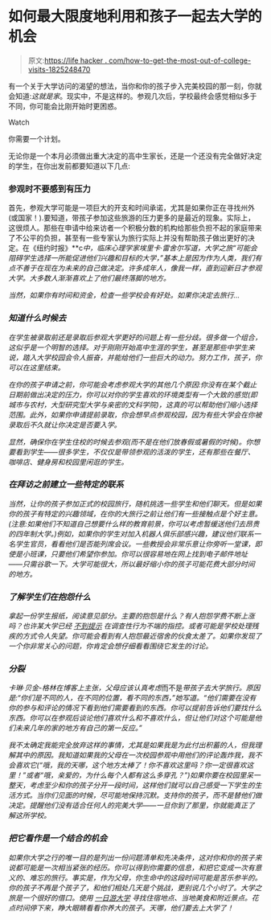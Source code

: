 # 如何最大限度地利用和孩子一起去大学的机会

> 原文:[https://life hacker . com/how-to-get-the-most-out-of-college-visits-1825248470](https://lifehacker.com/how-to-get-the-most-out-of-college-visits-with-your-kid-1825248470)

有一个关于大学访问的渴望的想法，当你和你的孩子步入完美校园的那一刻，你就会知道:*这就是家*。现实中，不是这样的。参观几次后，学校最终会感觉相似多于不同，你可能会比刚开始时更困惑。

Watch

你需要一个计划。

无论你是一个本月必须做出重大决定的高中生家长，还是一个还没有完全做好决定的学生，在你出发前都要知道以下几点:

### 参观时不要感到有压力

首先，参观大学可能是一项巨大的开支和时间承诺，尤其是如果你正在寻找州外(或国家！).要知道，带孩子参加这些旅游的压力更多的是最近的现象。实际上，这很烦人。那些在申请中给来访者一个积极分数的机构给那些负担不起的家庭带来了不公平的负担，甚至有一些专家认为旅行实际上并没有帮助孩子做出更好的决定。在《纽约时报》[](https://www.nytimes.com/2017/04/26/well/family/skipping-the-college-tour.html)**c*中，临床心理学家埃里卡·雷舍尔写道，大学之旅“可能会阻碍学生选择一所能促进他们兴趣和目标的大学，”基本上是因为作为人类，我们有点不善于在现在为未来的自己做决定。许多成年人，像我一样，直到迎新日才参观大学。大多数人渐渐喜欢上了他们最终落脚的地方。*

*当然，如果你有时间和资金，检查一些学校会有好处。如果你决定去旅行...*

### *知道什么时候去*

*在学生被录取前还是录取后参观大学更好的问题上有一些分歧。很多做一个组合，这似乎是一个明智的选择。对于刚刚开始高中生涯的学生，甚至是那些中学生来说，踏入大学校园会令人振奋，并能给他们一些巨大的动力。努力工作，孩子，你可以在这里结束。*

*在你的孩子申请之前，你可能会考虑参观大学的其他几个原因:你没有在某个截止日期前做出决定的压力，你可以对你的学生喜欢的环境类型有一个大致的感觉(即城市与农村，大型研究型大学与亲密的文科学院)，这真的可以帮助他们缩小选择范围。此外，如果你申请提前录取，你会想早点参观校园，因为有些大学会在你被录取后不久就让你决定是否要入学。*

*显然，确保你在学生住校的时候去参观(而不是在他们放春假或暑假的时候)。你想要看到学生——很多学生，不仅仅是带领参观的活泼的学生，还有那些在餐厅、咖啡店、健身房和校园里闲逛的学生。*

### ***在拜访**之前建立一些特定的联系*

*当然，让你的孩子参加正式的校园旅行，随机挑选一些学生和他们聊天。但是如果你的孩子有特定的兴趣领域，在你的大旅行之前让他们有一些接触点是个好主意。(注意:如果他们不知道自己想要什么样的教育前景，你可以考虑暂缓送他们去昂贵的四年制大学。)例如，如果你的学生对加入机器人俱乐部感兴趣，建议他们联系一名学生官员，看看他们是否能列席会议。一些教授会非常乐意让你旁听一堂课，即使是小班课，只要他们希望你参加。你可以很容易地在网上找到电子邮件地址——只需谷歌一下。大学可能很大，所以最好缩小你的孩子可能花费大部分时间的地方。*

### ***了解学生们在抱怨什么***

*拿起一份学生报纸，阅读意见部分。主要的抱怨是什么？有人抱怨学费不断上涨吗？也许某大学已经 [不到提示](http://www.thecrimson.com/article/2018/2/6/feds-investigate-sexual-assault-complaint/) 在调查性行为不端的指控。或者可能是学校处理残疾的方式令人失望。你可能会看到有人抱怨最近宿舍的伙食太差了。如果你发现了一个你非常关心的问题，你肯定会想仔细看看围绕它发生的讨论。*

### *分裂*

*卡琳·贝金-格林在博客上主张，父母应该认真考虑*而不是*带孩子去大学旅行。原因是:“你们是不同的人，在不同的位置，看不同的东西，”她写道。“他们需要在没有你的参与和评论的情况下看到他们需要看到的东西。你可以提前告诉他们要找什么东西。你可以在参观后谈论他们喜欢什么和不喜欢什么，但让他们对这个可能是他们未来几年的家的地方有自己的第一反应。”*

*我不太确定我能完全放弃这样的事情，尤其是如果我是为此付出积蓄的人，但我理解其中的原因。我知道如果我的父母在一次校园参观中用他们的评论轰炸我，我不会喜欢它(“哦，我的天哪，这个地方太棒了！你不喜欢这里吗？你一定很喜欢这里！”或者“哦，亲爱的，为什么每个人都有这么多穿孔？”)如果你要在校园里呆一整天，考虑至少和你的孩子分开一段时间，这样他们就可以自己感受一下学生的生活方式。当你们见面的时候，尽可能地保持沉默。支持你的孩子，而不是替他们做决定。提醒他们没有适合任何人的完美大学——一旦你到了那里，你就能真正了解这所学校。*

### *把它看作是一个结合的机会*

*如果你大学之行的唯一目的是列出一份问题清单和先决条件，这对你和你的孩子来说都可能是一次相当紧张的经历。你可以得到你需要的信息，*和*把它变成一次有意义的、难忘的旅行。事实是，作为父母，你生命中的这段时间可能是苦乐参半的。你的孩子不再是个孩子了，和他们相处几天是个挑战，更别说几个小时了。大学之旅是一个很好的借口。使用 [一日游大学](https://www.daytripperuniversity.com/) 寻找住宿地点、当地美食和附近景点。花点时间停下来，睁大眼睛看看你养大的孩子。天哪，他们要去上大学了！*